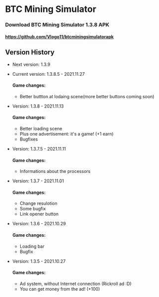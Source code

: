 # BTC Mining Simulator
### Download BTC Mining Simulator 1.3.8 APK
#### https://github.com/Vlogo11/btcminingsimulatorapk

## Version History
- Next version: 1.3.9

- Current version: 1.3.8.5 - 2021.11.27
  #### Game changes:
    - Better buttton at lodaing scene(more better buttons coming soon)

- Version: 1.3.8 - 2021.11.13
  #### Game changes:
    - Better loading scene
    - Plus one advertisement: it's a game! (+1 earn)
    - Bugfixes

- Version: 1.3.7.5 - 2021.11.11
  #### Game changes:
    - Informations about the processors

- Version: 1.3.7 - 2021.11.01
  #### Game changes:
    - Change resulotion
    - Some bugfix
    - Link opener button

- Version: 1.3.6 - 2021.10.29
  #### Game changes:
    - Loading bar
    - Bugfix

- Version: 1.3.5 - 2021.10.27
  #### Game changes:
    - Ad system, without Internet connection (Rickroll ad :D)
    - You can get money from the ad! (+100)
